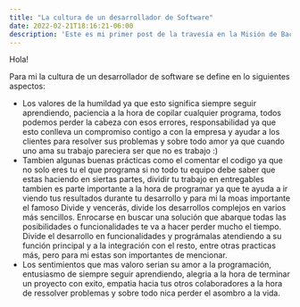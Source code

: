 ```yaml
---
title: "La cultura de un desarrollador de Software"
date: 2022-02-21T18:16:21-06:00
description: 'Este es mi primer post de la travesía en la Misión de Backend con Node JS de Launch X.'
---
```


Hola!

Para mi la cultura de un desarrollador de software se define en lo siguientes aspectos:

- Los valores de la humildad ya que esto significa siempre seguir aprendiendo, paciencia a la hora de copilar cualquier programa, todos podemos perder la cabeza con esos errores, responsabilidad ya que esto conlleva un compromiso contigo a con la empresa y ayudar a los clientes para resolver sus problemas y sobre todo amor ya que cuando uno ama su trabajo pareciera ser que no es trabajo :)
- Tambien algunas buenas prácticas como el comentar el codigo ya que no solo eres tu el que programa si no todo tu equipo debe saber que estas haciendo en siertas partes, dividir tu trabajo en entregables tambien es parte importante a la hora de programar ya que te ayuda a ir viendo tus resultados durante tu desarrollo y para mi la moas importante el famoso Divide y vencerás, divide los desarrollos complejos en varios más sencillos. Enrocarse en buscar una solución que abarque todas las posibilidades o funcionalidades te va a hacer perder mucho el tiempo. Divide el desarrollo en funcionalidades y prográmalas atendiendo a su función principal y a la integración con el resto, entre otras practicas más, pero para mi estas son importantes de mencionar.
- Los sentimientos que mas valoro serian su amor a la programación, entusiasmo de siempre seguir aprendiendo, alegria a la hora de terminar un proyecto con exito, empatia hacia tus otros colaboradores a la hora de ressolver problemas y sobre todo nica perder el asombro a la vida.  
